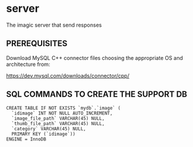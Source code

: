 # server
The imagic server that send responses

## PREREQUISITES

Download MySQL C++ connector files choosing the appropriate OS and architecture from:

https://dev.mysql.com/downloads/connector/cpp/

## SQL COMMANDS TO CREATE THE SUPPORT DB

```
CREATE TABLE IF NOT EXISTS `mydb`.`image` (
  `idimage` INT NOT NULL AUTO_INCREMENT,
  `image_file_path` VARCHAR(45) NULL,
  `thumb_file_path` VARCHAR(45) NULL,
  `category` VARCHAR(45) NULL,
  PRIMARY KEY (`idimage`))
ENGINE = InnoDB
```
